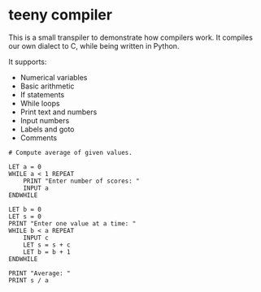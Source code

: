 # teeny compiler
This is a small transpiler to demonstrate how compilers work. It compiles our own dialect to C, while being written in Python.

It supports:

* Numerical variables
* Basic arithmetic
* If statements
* While loops
* Print text and numbers
* Input numbers
* Labels and goto
* Comments

```
# Compute average of given values.

LET a = 0
WHILE a < 1 REPEAT
    PRINT "Enter number of scores: "
    INPUT a
ENDWHILE

LET b = 0
LET s = 0
PRINT "Enter one value at a time: "
WHILE b < a REPEAT
    INPUT c
    LET s = s + c
    LET b = b + 1
ENDWHILE

PRINT "Average: "
PRINT s / a
```
